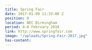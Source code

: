 ```yaml
---
title: Spring Fair
date: 2017-01-09 11:33:00 Z
position: 0
location: NEC Birmingham
period: 4–8 February 2018
link: http://www.springfair.com
image: "/uploads/Spring-Fair-2017.jpg"
has-content: 
---
```


